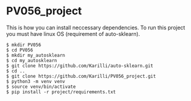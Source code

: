 # PV056_project

This is how you can install neccessary dependencies.
To run this project you must have linux OS (requirement 
of auto-sklearn).

```
$ mkdir PV056
$ cd PV056
$ mkdir my_autosklearn
$ cd my_autosklearn
$ git clone https://github.com/Karilli/auto-sklearn.git
$ cd ..
$ git clone https://github.com/Karilli/PV056_project.git
$ python3 -m venv venv
$ source venv/bin/activate
$ pip install -r project/requirements.txt
```